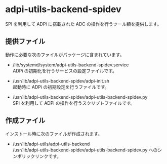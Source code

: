 adpi-utils-backend-spidev
=========================

SPI を利用して ADPi に搭載された ADC の操作を行うツール類を提供します。

## 提供ファイル
動作に必要な次のファイルがパッケージに含まれています。

* /lib/systemd/system/adpi-utils-backend-spidev.service  
  ADPi の初期化を行うサービスの設定ファイルです。

* /usr/lib/adpi-utils-backend-spidev/adpi-init.sh  
  起動時に ADPi の初期設定を行うファイルです。  

* /usr/lib/adpi-utils-backend-spidev/adpi-utils-backend-spidev.py  
  SPI を利用して ADPi の操作を行うスクリプトファイルです。

## 作成ファイル
  インストール時に次のファイルが作成されます。

* /usr/lib/adpi-utils/adpi-utils-backend  
  /usr/lib/adpi-utils-backend-spidev/adpi-utils-backend-spidev.py へのシンボリックリンクです。

